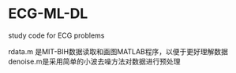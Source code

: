 # ECG-ML-DL
study code for ECG problems 

rdata.m 是MIT-BIH数据读取和画图MATLAB程序，以便于更好理解数据
denoise.m是采用简单的小波去噪方法对数据进行预处理
